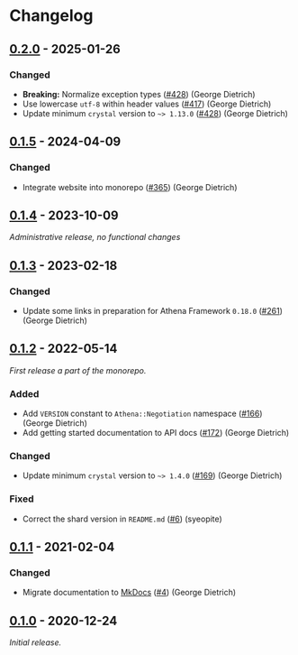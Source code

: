 # Changelog

## [0.2.0] - 2025-01-26

### Changed

- **Breaking:** Normalize exception types ([#428]) (George Dietrich)
- Use lowercase `utf-8` within header values ([#417]) (George Dietrich)
- Update minimum `crystal` version to `~> 1.13.0` ([#428]) (George Dietrich)

[0.2.0]: https://github.com/athena-framework/negotiation/releases/tag/v0.2.0
[#417]: https://github.com/athena-framework/athena/pull/417
[#428]: https://github.com/athena-framework/athena/pull/428

## [0.1.5] - 2024-04-09

### Changed

- Integrate website into monorepo ([#365]) (George Dietrich)

[0.1.5]: https://github.com/athena-framework/negotiation/releases/tag/v0.1.5
[#365]: https://github.com/athena-framework/athena/pull/365

## [0.1.4] - 2023-10-09

_Administrative release, no functional changes_

[0.1.4]: https://github.com/athena-framework/negotiation/releases/tag/v0.1.4

## [0.1.3] - 2023-02-18

### Changed

- Update some links in preparation for Athena Framework `0.18.0` ([#261]) (George Dietrich)

[0.1.3]: https://github.com/athena-framework/negotiation/releases/tag/v0.1.3
[#261]: https://github.com/athena-framework/athena/pull/261

## [0.1.2] - 2022-05-14

_First release a part of the monorepo._

### Added

- Add `VERSION` constant to `Athena::Negotiation` namespace ([#166]) (George Dietrich)
- Add getting started documentation to API docs ([#172]) (George Dietrich)

### Changed

- Update minimum `crystal` version to `~> 1.4.0` ([#169]) (George Dietrich)

### Fixed

- Correct the shard version in `README.md` ([#6]) (syeopite)

[0.1.2]: https://github.com/athena-framework/negotiation/releases/tag/v0.1.2
[#6]: https://github.com/athena-framework/negotiation/pull/6
[#166]: https://github.com/athena-framework/athena/pull/166
[#169]: https://github.com/athena-framework/athena/pull/169
[#172]: https://github.com/athena-framework/athena/pull/172

## [0.1.1] - 2021-02-04

### Changed

- Migrate documentation to [MkDocs](https://mkdocstrings.github.io/crystal/) ([#4]) (George Dietrich)

[0.1.1]: https://github.com/athena-framework/negotiation/releases/tag/v0.1.1
[#4]: https://github.com/athena-framework/negotiation/pull/4

## [0.1.0] - 2020-12-24

_Initial release._

[0.1.0]: https://github.com/athena-framework/negotiation/releases/tag/v0.1.0
